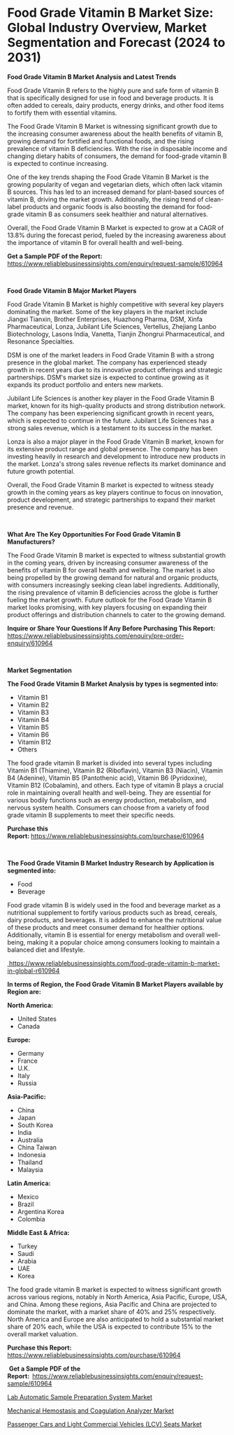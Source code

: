<p><h1>Food Grade Vitamin B Market Size: Global Industry Overview, Market Segmentation and Forecast (2024 to 2031)</h1></p><p><strong>Food Grade Vitamin B Market Analysis and Latest Trends</strong></p>
<p><p>Food Grade Vitamin B refers to the highly pure and safe form of vitamin B that is specifically designed for use in food and beverage products. It is often added to cereals, dairy products, energy drinks, and other food items to fortify them with essential vitamins.</p><p>The Food Grade Vitamin B Market is witnessing significant growth due to the increasing consumer awareness about the health benefits of vitamin B, growing demand for fortified and functional foods, and the rising prevalence of vitamin B deficiencies. With the rise in disposable income and changing dietary habits of consumers, the demand for food-grade vitamin B is expected to continue increasing.</p><p>One of the key trends shaping the Food Grade Vitamin B Market is the growing popularity of vegan and vegetarian diets, which often lack vitamin B sources. This has led to an increased demand for plant-based sources of vitamin B, driving the market growth. Additionally, the rising trend of clean-label products and organic foods is also boosting the demand for food-grade vitamin B as consumers seek healthier and natural alternatives.</p><p>Overall, the Food Grade Vitamin B Market is expected to grow at a CAGR of 13.8% during the forecast period, fueled by the increasing awareness about the importance of vitamin B for overall health and well-being.</p></p>
<p><strong>Get a Sample PDF of the Report:&nbsp;</strong> <a href="https://www.reliablebusinessinsights.com/enquiry/request-sample/610964">https://www.reliablebusinessinsights.com/enquiry/request-sample/610964</a></p>
<p>&nbsp;</p>
<p><strong>Food Grade Vitamin B Major Market Players</strong></p>
<p><p>Food Grade Vitamin B Market is highly competitive with several key players dominating the market. Some of the key players in the market include Jiangxi Tianxin, Brother Enterprises, Huazhong Pharma, DSM, Xinfa Pharmaceutical, Lonza, Jubilant Life Sciences, Vertellus, Zhejiang Lanbo Biotechnology, Lasons India, Vanetta, Tianjin Zhongrui Pharmaceutical, and Resonance Specialties.</p><p>DSM is one of the market leaders in Food Grade Vitamin B with a strong presence in the global market. The company has experienced steady growth in recent years due to its innovative product offerings and strategic partnerships. DSM's market size is expected to continue growing as it expands its product portfolio and enters new markets.</p><p>Jubilant Life Sciences is another key player in the Food Grade Vitamin B market, known for its high-quality products and strong distribution network. The company has been experiencing significant growth in recent years, which is expected to continue in the future. Jubilant Life Sciences has a strong sales revenue, which is a testament to its success in the market.</p><p>Lonza is also a major player in the Food Grade Vitamin B market, known for its extensive product range and global presence. The company has been investing heavily in research and development to introduce new products in the market. Lonza's strong sales revenue reflects its market dominance and future growth potential.</p><p>Overall, the Food Grade Vitamin B market is expected to witness steady growth in the coming years as key players continue to focus on innovation, product development, and strategic partnerships to expand their market presence and revenue.</p></p>
<p>&nbsp;</p>
<p><strong>What Are The Key Opportunities For Food Grade Vitamin B Manufacturers?</strong></p>
<p><p>The Food Grade Vitamin B market is expected to witness substantial growth in the coming years, driven by increasing consumer awareness of the benefits of vitamin B for overall health and wellbeing. The market is also being propelled by the growing demand for natural and organic products, with consumers increasingly seeking clean label ingredients. Additionally, the rising prevalence of vitamin B deficiencies across the globe is further fueling the market growth. Future outlook for the Food Grade Vitamin B market looks promising, with key players focusing on expanding their product offerings and distribution channels to cater to the growing demand.</p></p>
<p><strong>Inquire or Share Your Questions If Any Before Purchasing This Report:</strong> <a href="https://www.reliablebusinessinsights.com/enquiry/pre-order-enquiry/610964">https://www.reliablebusinessinsights.com/enquiry/pre-order-enquiry/610964</a></p>
<p>&nbsp;</p>
<p><strong>Market Segmentation</strong></p>
<p><strong>The Food Grade Vitamin B Market Analysis by types is segmented into:</strong></p>
<p><ul><li>Vitamin B1</li><li>Vitamin B2</li><li>Vitamin B3</li><li>Vitamin B4</li><li>Vitamin B5</li><li>Vitamin B6</li><li>Vitamin B12</li><li>Others</li></ul></p>
<p><p>The food grade vitamin B market is divided into several types including Vitamin B1 (Thiamine), Vitamin B2 (Riboflavin), Vitamin B3 (Niacin), Vitamin B4 (Adenine), Vitamin B5 (Pantothenic acid), Vitamin B6 (Pyridoxine), Vitamin B12 (Cobalamin), and others. Each type of vitamin B plays a crucial role in maintaining overall health and well-being. They are essential for various bodily functions such as energy production, metabolism, and nervous system health. Consumers can choose from a variety of food grade vitamin B supplements to meet their specific needs.</p></p>
<p><strong>Purchase this Report:&nbsp;</strong><a href="https://www.reliablebusinessinsights.com/purchase/610964">https://www.reliablebusinessinsights.com/purchase/610964</a></p>
<p>&nbsp;</p>
<p><strong>The Food Grade Vitamin B Market Industry Research by Application is segmented into:</strong></p>
<p><ul><li>Food</li><li>Beverage</li></ul></p>
<p><p>Food grade vitamin B is widely used in the food and beverage market as a nutritional supplement to fortify various products such as bread, cereals, dairy products, and beverages. It is added to enhance the nutritional value of these products and meet consumer demand for healthier options. Additionally, vitamin B is essential for energy metabolism and overall well-being, making it a popular choice among consumers looking to maintain a balanced diet and lifestyle.</p></p>
<p><a href="https://www.reliablebusinessinsights.com/food-grade-vitamin-b-market-in-global-r610964">&nbsp;https://www.reliablebusinessinsights.com/food-grade-vitamin-b-market-in-global-r610964</a></p>
<p><strong>In terms of Region, the Food Grade Vitamin B Market Players available by Region are:</strong></p>
<p>
    <p> <strong> North America: </strong>
        <ul>
            <li>United States</li>
            <li>Canada</li>
        </ul>
        </p> 
    <p> <strong> Europe: </strong>
        <ul>
            <li>Germany</li>
            <li>France</li>
            <li>U.K.</li>
            <li>Italy</li>
            <li>Russia</li>
        </ul>
        </p> 
    <p> <strong> Asia-Pacific: </strong>
        <ul>
            <li>China</li>
            <li>Japan</li>
            <li>South Korea</li>
            <li>India</li>
            <li>Australia</li>
            <li>China Taiwan</li>
            <li>Indonesia</li>
            <li>Thailand</li>
            <li>Malaysia</li>
        </ul>
        </p> 
    <p> <strong> Latin America: </strong>
        <ul>
            <li>Mexico</li>
            <li>Brazil</li>
            <li>Argentina Korea</li>
            <li>Colombia</li>
        </ul>
        </p> 
    <p> <strong> Middle East & Africa: </strong>
        <ul>
            <li>Turkey</li>
            <li>Saudi</li>
            <li>Arabia</li>
            <li>UAE</li>
            <li>Korea</li>
        </ul>
    </p>
    </p>
<p><p>The food grade vitamin B market is expected to witness significant growth across various regions, notably in North America, Asia Pacific, Europe, USA, and China. Among these regions, Asia Pacific and China are projected to dominate the market, with a market share of 40% and 25% respectively. North America and Europe are also anticipated to hold a substantial market share of 20% each, while the USA is expected to contribute 15% to the overall market valuation.</p></p>
<p><strong>Purchase this Report: </strong><a href="https://www.reliablebusinessinsights.com/purchase/610964">https://www.reliablebusinessinsights.com/purchase/610964</a></p>
<p>&nbsp;<strong>Get a Sample PDF of the Report:&nbsp;&nbsp;</strong><a href="https://www.reliablebusinessinsights.com/enquiry/request-sample/610964">https://www.reliablebusinessinsights.com/enquiry/request-sample/610964</a></p>
<p><strong></strong></p>
<p><p><a href="https://github.com/Sherrillcrooksxa8i18ucf2m/Market-Research-Report-List-3/blob/main/lab-automatic-sample-preparation-system-market.md">Lab Automatic Sample Preparation System Market</a></p><p><a href="https://github.com/derrinmiltonellis35gcl/Market-Research-Report-List-3/blob/main/mechanical-hemostasis-and-coagulation-analyzer-market.md">Mechanical Hemostasis and Coagulation Analyzer Market</a></p><p><a href="https://github.com/AlysaLedner2023/Market-Research-Report-List-2/blob/main/passenger-cars-and-light-commercial-vehicles-lcv-seats-market.md">Passenger Cars and Light Commercial Vehicles (LCV) Seats Market</a></p></p>